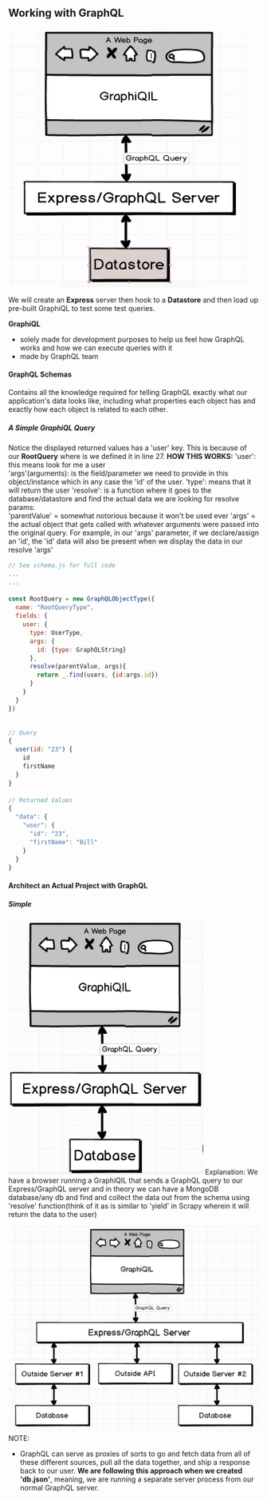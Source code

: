 ## Working with GraphQL

![](screenshots/sample-overall-architecture.png "Overall Architecture of our Sample Project")

We will create an **Express** server then hook to a **Datastore** and then load up pre-built GraphiQL to test some test queries.

**GraphiQL**

- solely made for development purposes to help us feel how GraphQL works and how we can execute queries with it
- made by GraphQL team

#### GraphQL Schemas

Contains all the knowledge required for telling GraphQL exactly what our application's data looks like, including what properties each object has and exactly how each object is related to each other.

##### A Simple GraphiQL Query

Notice the displayed returned values has a 'user' key. This is because of our **RootQuery** where is we defined it in line 27.
**HOW THIS WORKS:**
'user': this means look for me a user  
'args'(arguments): is the field/parameter we need to provide in this object/instance which in any case the 'id' of the user.
'type': means that it will return the user
'resolve': is a function where it goes to the database/datastore and find the actual data we are looking for resolve params:  
'parentValue' = somewhat notorious because it won't be used ever
'args' = the actual object that gets called with whatever arguments were passed into the original query.
For example, in our 'args' parameter, if we declare/assign an 'id', the 'id' data will also be present when we display the data in our resolve 'args'

```javascript
// See schema.js for full code
...
...

const RootQuery = new GraphQLObjectType({
  name: "RootQueryType",
  fields: {
    user: {
      type: UserType,
      args: {
        id: {type: GraphQLString}
      },
      resolve(parentValue, args){
        return _.find(users, {id:args.id})
      }
    }
  }
})
```

```javascript

// Query
{
  user(id: "23") {
    id
    firstName
  }
}

// Returned Values
{
  "data": {
    "user": {
      "id": "23",
      "firstName": "Bill"
    }
  }
}

```

#### Architect an Actual Project with GraphQL

##### Simple

![](screenshots/simple-graphql.png)
Explanation:
We have a browser running a GraphiQIL that sends a GraphQL query to our Express/GraphQL server and in theory we can have a MongoDB database/any db and find and collect the data out from the schema using 'resolve' function(think of it as is similar to 'yield' in Scrapy wherein it will return the data to the user)

![](screenshots/big-projects-graphql.png)
NOTE:

- GraphQL can serve as proxies of sorts to go and fetch data from all of these different sources, pull all the data together, and ship a response back to our user.
  **We are following this approach when we created 'db.json'**, meaning, we are running a separate server process from our normal GraphQL server.
